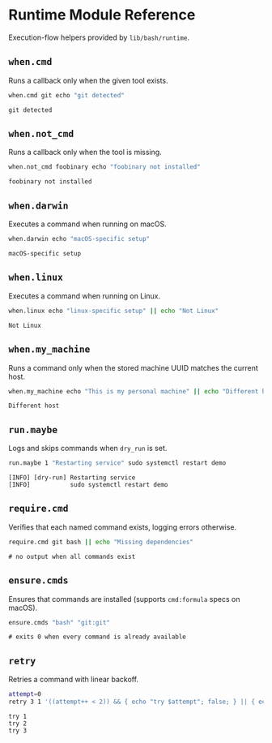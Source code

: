 # Runtime Module Reference

Execution-flow helpers provided by `lib/bash/runtime`.

## `when.cmd`
Runs a callback only when the given tool exists.

```bash
when.cmd git echo "git detected"
```

```text
git detected
```

## `when.not_cmd`
Runs a callback only when the tool is missing.

```bash
when.not_cmd foobinary echo "foobinary not installed"
```

```text
foobinary not installed
```

## `when.darwin`
Executes a command when running on macOS.

```bash
when.darwin echo "macOS-specific setup"
```

```text
macOS-specific setup
```

## `when.linux`
Executes a command when running on Linux.

```bash
when.linux echo "linux-specific setup" || echo "Not Linux"
```

```text
Not Linux
```

## `when.my_machine`
Runs a command only when the stored machine UUID matches the current host.

```bash
when.my_machine echo "This is my personal machine" || echo "Different host"
```

```text
Different host
```

## `run.maybe`
Logs and skips commands when `dry_run` is set.

```bash
run.maybe 1 "Restarting service" sudo systemctl restart demo
```

```text
[INFO] [dry-run] Restarting service
[INFO]           sudo systemctl restart demo
```

## `require.cmd`
Verifies that each named command exists, logging errors otherwise.

```bash
require.cmd git bash || echo "Missing dependencies"
```

```text
# no output when all commands exist
```

## `ensure.cmds`
Ensures that commands are installed (supports `cmd:formula` specs on macOS).

```bash
ensure.cmds "bash" "git:git"
```

```text
# exits 0 when every command is already available
```

## `retry`
Retries a command with linear backoff.

```bash
attempt=0
retry 3 1 '((attempt++ < 2)) && { echo "try $attempt"; false; } || { echo "try $attempt"; true; }'
```

```text
try 1
try 2
try 3
```
